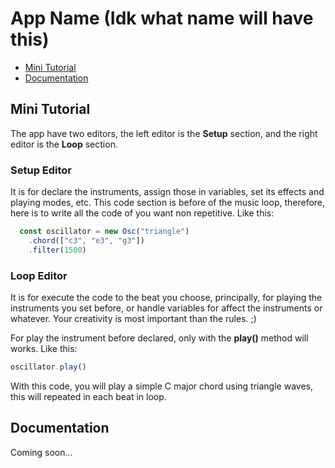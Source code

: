 # App Name (Idk what name will have this)

- [Mini Tutorial](#mini-tutorial)
- [Documentation](#documentation)

## Mini Tutorial
The app have two editors, the left editor is the **Setup** section, and the right editor is the **Loop** section.

### Setup Editor
It is for declare the instruments, assign those in variables, set its effects and playing modes, etc. This code section is before of the music loop, therefore, here is to write all the code of you want non repetitive. Like this:
```js
  const oscillator = new Osc("triangle")
    .chord(["c3", "e3", "g3"])
    .filter(1500)
```

### Loop Editor
It is for execute the code to the beat you choose, principally, for playing the instruments you set before, or handle variables for affect the instruments or whatever. Your creativity is most important than the rules. ;)

For play the instrument before declared, only with the **play()** method will works. Like this:
```js
oscillator.play()
```

With this code, you will play a simple C major chord using triangle waves, this will repeated in each beat in loop.

## Documentation
Coming soon...

